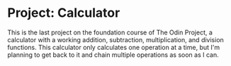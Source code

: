 # Project: Calculator

This is the last project on the foundation course of The Odin Project, a calculator with a working addition, subtraction, multiplication, and division functions. This calculator only calculates one operation at a time, but I'm planning to get back to it and chain multiple operations as soon as I can. 
